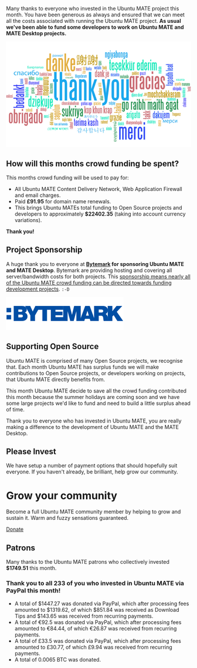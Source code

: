 <!--
.. title: Ubuntu MATE June 2017 supporters
.. slug: ubuntu-mate-june-2017-supporters
.. date: 2017-07-12 13:00:00 UTC
.. tags: Ubuntu,MATE,community,donate
.. link:
.. description: Community members who supported Ubuntu MATE this month.
.. type: text
.. author: Martin Wimpress
-->

Many thanks to everyone who invested in the Ubuntu MATE project this
month. You have been generous as always and ensured that we can meet
all the costs associated with running the Ubuntu MATE project. **As
usual we've been able to fund some developers to work on Ubuntu MATE
and MATE Desktop projects.**

<div align="center">
<img src="/gallery/blog/thankyou.png" alt="Thank you!" title="Thank You!"/>
</div>

## How will this months crowd funding be spent?

This months crowd funding will be used to pay for:

  * All Ubuntu MATE Content Delivery Network, Web Application Firewall and email charges.
  * Paid **&pound;91.95** for domain name renewals.
  * This brings Ubuntu MATEs total funding to Open Source projects and developers to approximately **$22402.35** (taking into account currency variations).

**Thank you!**

## Project Sponsorship

A huge thank you to everyone at
**[Bytemark](https://www.bytemark.co.uk/r/ubuntu-mate/) for
sponsoring Ubuntu MATE and MATE Desktop**. Bytemark are providing hosting
and covering all server/bandwidth costs for both projects. This
[sponsorship means nearly all of the Ubuntu MATE crowd
funding can be directed towards funding development
projects](https://ubuntu-mate.org/blog/bytemark-sponsor-ubuntu-mate/).
`:-D`

<div class="well bs-component">
      <a href="http://www.bytemark.co.uk/r/ubuntu-mate/"><img class="centered" src="/images/sponsors/bytemark.png" alt="Bytemark" /></a>
</div>

## Supporting Open Source

Ubuntu MATE is comprised of many Open Source projects, we recognise
that. Each month Ubuntu MATE has surplus funds we will make
contributions to Open Source projects, or developers working on
projects, that Ubuntu MATE directly benefits from.

This month Ubuntu MATE decide to save all the crowd funding 
contributed this month because the summer holidays are coming
soon and we have some large projects we'd like to fund and 
need to build a little surplus ahead of time.

Thank you to everyone who has invested in Ubuntu MATE, you are really
making a difference to the development of Ubuntu MATE and the MATE
Desktop.

## Please Invest

We have setup a number of payment options that should hopefully suit
everyone. If you haven't already, be brilliant, help grow our
community.

<div class="bs-component">
    <div class="jumbotron">
        <h1>Grow your community</h1>
        <p>Become a full Ubuntu MATE community member by helping to grow and
        sustain it. Warm and fuzzy sensations guaranteed.</p>
        <a href="/donate/" class="btn btn-primary btn-lg">Donate</a>
        </p>
    </div>
</div>

## Patrons

Many thanks to the Ubuntu MATE patrons who collectively invested **$1749.51** this month.

<h3>Thank you to all 233 of you who invested in Ubuntu MATE via PayPal this month!</h3>

  * A total of $1447.27 was donated via PayPal, which after processing fees amounted to $1319.62, of which $851.84 was received as Download Tips and $143.65 was received from recurring payments.
  * A total of &euro;92.5 was donated via PayPal, which after processing fees amounted to &euro;84.44, of which &euro;26.87 was received from recurring payments.
  * A total of &pound;33.5 was donated via PayPal, which after processing fees amounted to &pound;30.77, of which &pound;9.94 was received from recurring payments.
  * A total of 0.0065 BTC was donated.
